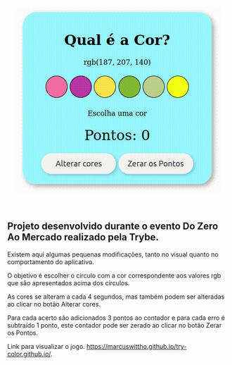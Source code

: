 <p align="center">
  <img src="https://github.com/marcusWittho/try-color.github.io/blob/master/try-color.gif"/>
</p>

<br>
<h2>Projeto desenvolvido durante o evento Do Zero Ao Mercado realizado pela Trybe.</h2>

Existem aqui algumas pequenas modificações, tanto no visual quanto no comportamento do aplicativo.

O objetivo é escolher o círculo com a cor correspondente aos valores rgb que são apresentados acima dos círculos.

As cores se alteram a cada 4 segundos, mas também podem ser alteradas ao clicar no botão Alterar cores.

Para cada acerto são adicionados 3 pontos ao contador e para cada erro é subtraído 1 ponto, este contador pode ser zerado ao clicar no botão Zerar os Pontos.  

Link para visualizar o jogo. https://marcuswittho.github.io/try-color.github.io/.
